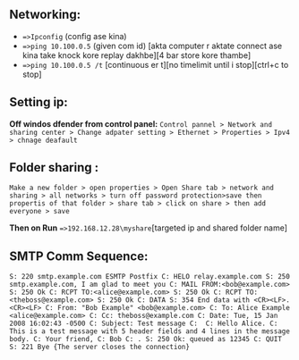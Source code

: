 ## Networking: 
  * `=>Ipconfig` (config ase kina)
  * `=>ping 10.100.0.5` (given com id) [akta computer r aktate connect ase kina take knock kore replay dakhbe][4 bar store kore thambe]
  * `=>ping 10.100.0.5 /t`  [continuous er t][no timelimit until i stop][ctrl+c to stop]
  
## Setting ip:
**Off windos dfender from control panel:**
    `Control pannel > Network and sharing center > Change adpater setting > Ethernet > Properties > Ipv4 > chnage deafault`
## Folder sharing :
`Make a new folder > open properties > Open Share tab > network and sharing > all networks > turn off password protection>save
then propertis of that folder > share tab > click on share > then add everyone > save`

**Then on Run** `=>192.168.12.28\myshare`[targeted ip and shared folder name]


## SMTP Comm Sequence:

``
S: 220 smtp.example.com ESMTP Postfix
C: HELO relay.example.com
S: 250 smtp.example.com, I am glad to meet you
C: MAIL FROM:<bob@example.com>
S: 250 Ok
C: RCPT TO:<alice@example.com>
S: 250 Ok
C: RCPT TO:<theboss@example.com>
S: 250 Ok
C: DATA
S: 354 End data with <CR><LF>.<CR><LF>
C: From: "Bob Example" <bob@example.com>
C: To: Alice Example <alice@example.com>
C: Cc: theboss@example.com
C: Date: Tue, 15 Jan 2008 16:02:43 -0500
C: Subject: Test message
C: 
C: Hello Alice.
C: This is a test message with 5 header fields and 4 lines in the message body.
C: Your friend,
C: Bob
C: .
S: 250 Ok: queued as 12345
C: QUIT
S: 221 Bye
{The server closes the connection}
``
